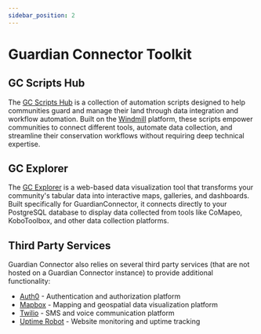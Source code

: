 ```yaml
---
sidebar_position: 2
---
```


# Guardian Connector Toolkit

## GC Scripts Hub

The [GC Scripts Hub](./gc-scripts-hub/) is a collection of automation scripts designed to help communities guard and manage their land through data integration and workflow automation. Built on the [Windmill](https://www.windmill.dev/) platform, these scripts empower communities to connect different tools, automate data collection, and streamline their conservation workflows without requiring deep technical expertise.

## GC Explorer

The [GC Explorer](./gc-explorer/) is a web-based data visualization tool that transforms your community's tabular data into interactive maps, galleries, and dashboards. Built specifically for GuardianConnector, it connects directly to your PostgreSQL database to display data collected from tools like CoMapeo, KoboToolbox, and other data collection platforms.


## Third Party Services

Guardian Connector also relies on several third party services (that are not hosted on a Guardian Connector instance) to provide additional functionality:

- [Auth0](./third-party/auth0/) - Authentication and authorization platform
- [Mapbox](./third-party/mapbox/) - Mapping and geospatial data visualization platform
- [Twilio](./third-party/twilio/) - SMS and voice communication platform
- [Uptime Robot](./third-party/uptime-robot/) - Website monitoring and uptime tracking